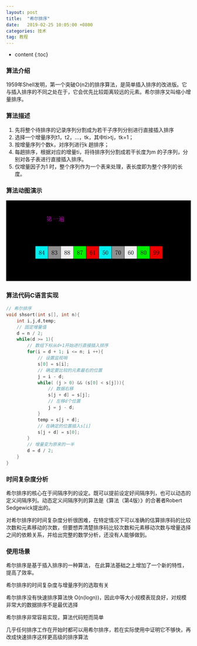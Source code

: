 ```yaml
---
layout: post
title:  "希尔排序"
date:   2019-02-25 10:05:00 +0800
categories: 技术
tag: 教程
---
```


* content
{:toc}

### 算法介绍

1959年Shell发明，第一个突破O(n2)的排序算法，是简单插入排序的改进版。它与插入排序的不同之处在于，它会优先比较距离较远的元素。希尔排序又叫缩小增量排序。

### 算法描述

1. 先将整个待排序的记录序列分割成为若干子序列分别进行直接插入排序
2. 选择一个增量序列t1，t2，…，tk，其中ti>tj，tk=1；
3. 按增量序列个数k，对序列进行k 趟排序；
4. 每趟排序，根据对应的增量ti，将待排序列分割成若干长度为m 的子序列，分别对各子表进行直接插入排序。
5. 仅增量因子为1 时，整个序列作为一个表来处理，表长度即为整个序列的长度。

### 算法动图演示

![希尔排序动图演示](/styles/images/pages/2019-02-25-01.gif)

### 算法代码C语言实现

```c
// 希尔排序
void shsort(int s[], int n){
    int i,j,d,temp;
    // 固定增量值
    d = n / 2;
    while(d >= 1){
        // 数组下标从d+1开始进行直接插入排序
        for(i = d + 1; i <= n; i ++){
            // 设置监视哨
            s[0] = s[i];
            // 确定要比较的元素最右的位置
            j = i - d;
            while( (j > 0) && (s[0] < s[j])){
                // 数据右移
                s[j + d] = s[j];
                // 左移d个位置
                j = j - d;
            }
            temp = s[j + d];
            // 在确定的位置插入s[i]
            s[j + d] = s[0];
        }
        // 增量变为原来的一半
        d = d / 2;
    }
}
```

### 时间复杂度分析

希尔排序的核心在于间隔序列的设定。既可以提前设定好间隔序列，也可以动态的定义间隔序列。动态定义间隔序列的算法是《算法（第4版）》的合著者Robert Sedgewick提出的。

对希尔排序的时间复杂度分析很困难，在特定情况下可以准确的估算排序码的比较次数和元素移动的次数，但要想弄清楚排序码比较次数和元素移动次数与增量选择之间的依赖关系，并给出完整的数学分析，还没有人能够做到。 

### 使用场景

希尔排序是基于插入排序的一种算法， 在此算法基础之上增加了一个新的特性，提高了效率。

希尔排序的时间复杂度与增量序列的选取有关

希尔排序没有快速排序算法快 O(n(logn))，因此中等大小规模表现良好，对规模非常大的数据排序不是最优选择

希尔排序非常容易实现，算法代码短而简单

几乎任何排序工作在开始时都可以用希尔排序，若在实际使用中证明它不够快，再改成快速排序这样更高级的排序算法

